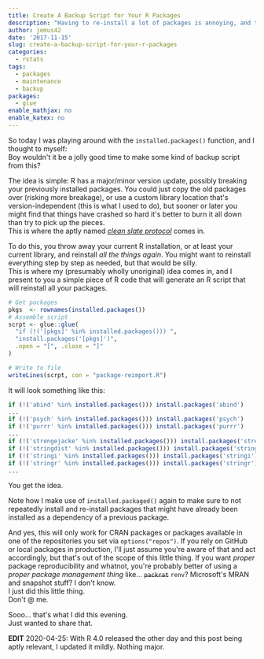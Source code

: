```yaml
---
title: Create A Backup Script for Your R Packages
description: "Having to re-install a lot of packages is annoying, and this is at least one possibility to help you along the way"
author: jemus42
date: '2017-11-15'
slug: create-a-backup-script-for-your-r-packages
categories:
  - rstats
tags:
  - packages
  - maintenance
  - backup
packages:
  - glue
enable_mathjax: no
enable_katex: no
---
```


So today I was playing around with the `installed.packages()` function, and I thought to myself:  
Boy wouldn't it be a jolly good time to make some kind of backup script from this?

The idea is simple: R has a major/minor version update, possibly breaking your previously installed packages. 
You could just copy the old packages over (risking more breakage), or use a custom library location that's version-independent (this is what I used to do), but sooner or later you might find that things have crashed so hard it's better to burn it all down than try to pick up the pieces.  
This is where the aptly named [*clean slate protocol*](https://rud.is/b/2017/06/10/engaging-the-tidyverse-clean-slate-protocol/) comes in.  

To do this, you throw away your current R installation, or at least your current library, and reinstall *all the things again*. You might want to reinstall everything step by step as needed, but that would be silly.  
This is where my (presumably wholly unoriginal) idea comes in, and I present to you a simple piece of R code that will generate an R script that will reinstall all your packages.  

```r
# Get packages
pkgs  <- rownames(installed.packages())
# Assemble script
scrpt <- glue::glue(
  "if (!('[pkgs]' %in% installed.packages())) ",
  "install.packages('[pkgs]')",
  .open = "[", .close = "]"
)

# Write to file
writeLines(scrpt, con = "package-reimport.R")
```

It will look something like this:

```r
if (!('abind' %in% installed.packages())) install.packages('abind')
...
if (!('psych' %in% installed.packages())) install.packages('psych')
if (!('purrr' %in% installed.packages())) install.packages('purrr')
...
if (!('strengejacke' %in% installed.packages())) install.packages('strengejacke')
if (!('stringdist' %in% installed.packages())) install.packages('stringdist')
if (!('stringi' %in% installed.packages())) install.packages('stringi')
if (!('stringr' %in% installed.packages())) install.packages('stringr')
...
```

You get the idea.  

Note how I make use of `installed.packaged()` again to make sure to not repeatedly install and re-install packages that might have already been installed as a dependency of a previous package.  

And yes, this will only work for CRAN packages or packages available in one of the repositories you set via `options("repos")`. If you rely on GitHub or local packages in production, I'll just assume you're aware of that and act accordingly, but that's out of the scope of this little thing. If you want *proper* package reproducibility and whatnot, you're probably better of using a *proper package management thing* like… ~~`packrat`~~ `renv`? Microsoft's MRAN and snapshot stuff? I don't know.  
I just did this little thing.  
Don't @ me.

Sooo… that's what I did this evening.  
Just wanted to share that.

**EDIT** 2020-04-25: With R 4.0 released the other day and this post being aptly relevant, I updated it mildly. Nothing major.
